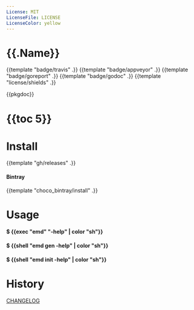 ```yaml
---
License: MIT
LicenseFile: LICENSE
LicenseColor: yellow
---
```


# {{.Name}}

{{template "badge/travis" .}} {{template "badge/appveyor" .}} {{template "badge/goreport" .}} {{template "badge/godoc" .}} {{template "license/shields" .}}

{{pkgdoc}}

# {{toc 5}}

# Install

{{template "gh/releases" .}}

#### Bintray
{{template "choco_bintray/install" .}}

# Usage

#### $ {{exec "emd" "-help" | color "sh"}}

#### $ {{shell "emd gen -help" | color "sh"}}

#### $ {{shell "emd init -help" | color "sh"}}

# History

[CHANGELOG](CHANGELOG.md)
